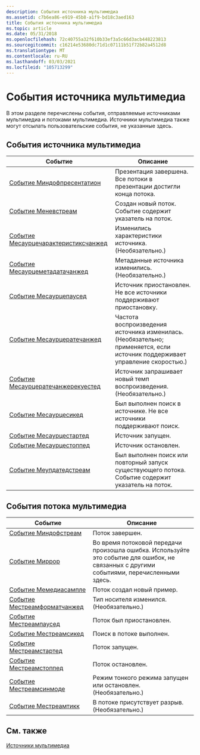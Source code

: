 ```yaml
---
description: События источника мультимедиа
ms.assetid: c7b6ea86-e919-45b8-a1f9-bd18c3aed163
title: События источника мультимедиа
ms.topic: article
ms.date: 05/31/2018
ms.openlocfilehash: 72c40755a32f610b33ef3a5c66d3acb448223813
ms.sourcegitcommit: c16214e53680dc71d1c07111b51f72b82a4512d8
ms.translationtype: MT
ms.contentlocale: ru-RU
ms.lasthandoff: 03/03/2021
ms.locfileid: "105713299"
---
```

# <a name="media-source-events"></a>События источника мультимедиа

В этом разделе перечислены события, отправляемые источниками мультимедиа и потоками мультимедиа. Источники мультимедиа также могут отсылать пользовательские события, не указанные здесь.

## <a name="media-source-events"></a>События источника мультимедиа



| Событие                                                                      | Описание                                                                                      |
|----------------------------------------------------------------------------|--------------------------------------------------------------------------------------------------|
| [Событие Миндофпресентатион](meendofpresentation.md)                       | Презентация завершена. Все потоки в презентации достигли конца потока.      |
| [Событие Меневстреам](menewstream.md)                                       | Создан новый поток. Событие содержит указатель на поток.                            |
| [Событие Месаурцечарактеристиксчанжед](mesourcecharacteristicschanged.md) | Изменились характеристики источника. (Необязательно.)                                      |
| [Событие Месаурцеметадатачанжед](mesourcemetadatachanged.md)               | Метаданные источника изменились. (Необязательно.)                                                   |
| [Событие Месаурцепаусед](mesourcepaused.md)                                 | Источник приостановлен. Не все источники поддерживают приостановку.                                          |
| [Событие Месаурцератечанжед](mesourceratechanged.md)                       | Частота воспроизведения источника изменилась. (Необязательно; применяется, если источник поддерживает управление скоростью.) |
| [Событие Месаурцератечанжерекуестед](mesourceratechangerequested.md)       | Источник запрашивает новый темп воспроизведения. (Необязательно.)                                        |
| [Событие Месаурцесикед](mesourceseeked.md)                                 | Был выполнен поиск в источнике. Не все источники поддерживают поиск.                                          |
| [Событие Месаурцестартед](mesourcestarted.md)                               | Источник запущен.                                                                          |
| [Событие Месаурцестоппед](mesourcestopped.md)                               | Источник остановлен.                                                                          |
| [Событие Меупдатедстреам](meupdatedstream.md)                               | Был выполнен поиск или повторный запуск существующего потока. Событие содержит указатель на поток.         |



 

## <a name="media-stream-events"></a>События потока мультимедиа



| Событие                                                    | Описание                                                                                                                    |
|----------------------------------------------------------|--------------------------------------------------------------------------------------------------------------------------------|
| [Событие Миндофстреам](meendofstream.md)                 | Поток завершен.                                                                                                              |
| [Событие Миррор](meerror.md)                             | Во время потоковой передачи произошла ошибка. Используйте это событие для ошибок, не связанных с другими событиями, перечисленными здесь. |
| [Событие Мемедиасампле](memediasample.md)                 | Поток создал новый пример.                                                                                         |
| [Событие Местреамформатчанжед](mestreamformatchanged.md) | Тип носителя изменился. (Необязательно.)                                                                                        |
| [Событие Местреампаусед](mestreampaused.md)               | Поток был приостановлен.                                                                                                         |
| [Событие Местреамсикед](mestreamseeked.md)               | Поиск в потоке выполнен.                                                                                                         |
| [Событие Местреамстартед](mestreamstarted.md)             | Поток запущен.                                                                                                        |
| [Событие Местреамстоппед](mestreamstopped.md)             | Поток остановлен.                                                                                                        |
| [Событие Местреамсинмоде](mestreamthinmode.md)           | Режим тонкого режима запущен или остановлен. (Необязательно.)                                                                              |
| [Событие Местреамтикк](mestreamtick.md)                   | В потоке присутствует разрыв. (Необязательно.)                                                                                      |



 

## <a name="related-topics"></a>См. также

<dl> <dt>

[Источники мультимедиа](media-sources.md)
</dt> </dl>

 

 



